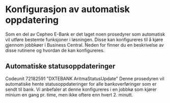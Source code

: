 # Konfigurasjon av automatisk oppdatering
Som en del av Cepheo E-Bank er det laget noen prosedyrer som automatisk vil utføre bestemte funksjoner i løsningen. Disse kan konfigureres til å kjøre gjennom jobbkøer i Business Central. Neden for finner du en beskrivelse av disse rutinene og hvordan de kan konfigureres.
## Automatiske statusoppdateringer
Codeunit 72182591 "DXTEBANK AritmaStatusUpdate"
Denne prosedyren vil automatiske hente statusoppdateringer for alle bankoverføringer som er sendt til bank. Vi anbefaler at denne konfigureres i en jobbkø som kjører minium en gang pr. time, men ikke oftere enn hvert 2. minutt.
